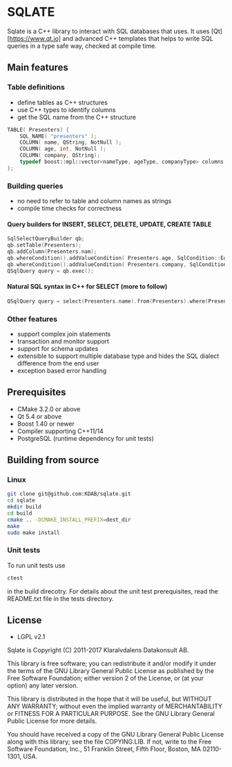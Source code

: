 # SQLATE

Sqlate is a C++ library to interact with SQL databases that uses. It uses [Qt][https://www.qt.io] and advanced C++ templates
that helps to write SQL queries in a type safe way, checked at compile time.

## Main features

### Table definitions
* define tables as C++ structures
* use C++ types to identify columns
* get the SQL name from the C++ structure

```c++
TABLE( Presenters) {
    SQL_NAME( "presenters" );
    COLUMN( name, QString, NotNull );
    COLUMN( age, int, NotNull );
    COLUMN( company, QString);
    typedef boost::mpl::vector<nameType, ageType, companyType> columns;
};
```

### Building queries
* no need to refer to table and column names as strings
* compile time checks for correctness

#### Query builders for INSERT, SELECT, DELETE, UPDATE, CREATE TABLE

```c++
SqlSelectQueryBuilder qb;
qb.setTable(Presenters);
qb.addColumn(Presenters.nam);
qb.whereCondition().addValueCondition( Presenters.age, SqlCondition::Equals, 42);
qb.whereCondition().addValueCondition( Presenters.company, SqlCondition::Equals,  “KDAB”);
QSqlQuery query = qb.exec();
```

#### Natural SQL syntax in C++ for SELECT (more to follow)

```c++
QSqlQuery query = select(Presenters.name).from(Presenters).where(Presenters.age == 42 && Presenters.company == “KDAB”);
```

### Other features
* support complex join statements
* transaction and monitor support
* support for schema updates
* extensible to support multiple database type and hides the SQL dialect difference from the end user
* exception based error handling


## Prerequisites

* CMake 3.2.0 or above
* Qt 5.4 or above
* Boost 1.40 or newer
* Compiler supporting C++11/14
* PostgreSQL (runtime dependency for unit tests)

## Building from source

### Linux
```sh
git clone git@github.com:KDAB/sqlate.git
cd sqlate
mkdir build
cd build
cmake .. -DCMAKE_INSTALL_PREFIX=dest_dir
make
sudo make install
```

### Unit tests

To run unit tests use
```sh
ctest
```

in the build direcotry. For details about the unit test prerequisites, read the README.txt file in the tests directory.

## License
* LGPL v2.1

Sqlate is Copyright (C) 2011-2017 Klaralvdalens Datakonsult AB.

This library is free software; you can redistribute it and/or modify it
under the terms of the GNU Library General Public License as published by
the Free Software Foundation; either version 2 of the License, or (at your
option) any later version.

This library is distributed in the hope that it will be useful, but WITHOUT
ANY WARRANTY; without even the implied warranty of MERCHANTABILITY or
FITNESS FOR A PARTICULAR PURPOSE.  See the GNU Library General Public
License for more details.

You should have received a copy of the GNU Library General Public License
along with this library; see the file COPYING.LIB.  If not, write to the
Free Software Foundation, Inc., 51 Franklin Street, Fifth Floor, Boston, MA
02110-1301, USA.
